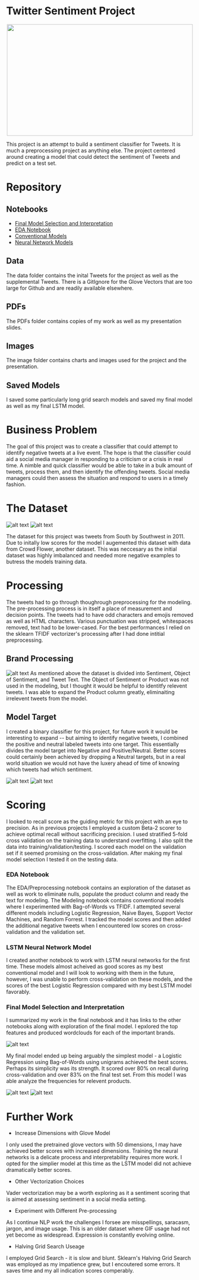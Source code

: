 # Twitter Sentiment Project
<p align="center"><img src="https://github.com/seanisthegood/Twitter_Sentiment_Project/blob/main/Images/Tweet%20Emotions.jpeg" width="500" height="300">

</p>This project is an attempt to build a sentiment classifier for Tweets. It is much a preprocessing project as anything else. The project centered around creating a model that could detect the sentiment of Tweets and predict on a test set. 

# Repository 

## Notebooks 
* [Final Model Selection and Interpretation](Project_Notebooks/FinalNotebook.ipynb)
* [EDA Notebook](Project_Notebooks/EDA_and_PreProcessing.ipynb)
* [Conventional Models](Project_Notebooks/Modeling_Notebook.ipynb)
* [Neural Network Models](Project_Notebooks/Neural_Network.ipynb)


## Data

The data folder contains the inital Tweets for the project as well as the supplemental Tweets. There is a GitIgnore for the Glove Vectors that are too large for Github and are readily available elsewhere. 

## PDFs

The PDFs folder contains copies of my work as well as my presentation slides.

## Images

The image folder contains charts and images used for the project and the presentation.

## Saved Models

I saved some particularly long grid search models and saved my final model as well as my final LSTM model.

# Business Problem

The goal of this project was to create a classifier that could attempt to identify negative tweets at a live event. The hope is that the classifier could aid a social media manager in responding to a criticism or a crisis in real time. A nimble and quick classifier would be able to take in a bulk amount of tweets, process them, and then identify the offending tweets. Social media managers could then assess the situation and respond to users in a timely fashion.

# The Dataset
![alt text](https://github.com/seanisthegood/Twitter_Sentiment_Project/blob/main/Images/SentimentBeforeProcessing.png)
![alt text](https://github.com/seanisthegood/Twitter_Sentiment_Project/blob/main/Images/SentimentAfterProcessing.png)

The dataset for this project was tweets from South by Southwest in 2011. Due to initally low scores for the model I augemented this dataset with data from Crowd Flower, another dataset. This was neccesary as the initial dataset was highly imbalanced and needed more negative examples to butress the models training data.

# Processing

The tweets had to go through thoughrough preprocessing for the modeling. The pre-processing process is in itself a place of measurement and decision points. The tweets had to have odd characters and emojis removed as well as HTML characters. Various punctuation was stripped, whitespaces removed, text had to be lower-cased. For the best performances I relied on the sklearn TFIDF vectorizer's processing after I had done intitial preprocessing.

## Brand Processing
![alt text](https://github.com/seanisthegood/Twitter_Sentiment_Project/blob/main/Images/SentimentbyProductPreProcessed.png)
As mentioned above the dataset is divided into Sentiment, Object of Sentiment, and Tweet Text. The Object of Sentiment or Product was not used in the modeling, but I thought it would be helpful to identitfy relevent tweets. I was able to expand the Product column greatly, eliminaiting irrelevent tweets from the model. 

## Model Target

I created a binary classifier for this project, for future work it would be interesting to expand -- but aiming to identify negative tweets, I combined the positive and neutral labeled tweets into one target. This essentially divides the model target into Negative and Positive/Neutral. Better scores could certainly been achieved by dropping a Neutral targets, but in a real world situation we would not have the luxery ahead of time of knowing which tweets had which sentiment.


![alt text](https://github.com/seanisthegood/Twitter_Sentiment_Project/blob/main/Images/BinaryBeforeNegative.png)
![alt text](https://github.com/seanisthegood/Twitter_Sentiment_Project/blob/main/Images/BinaryAfterNegative.png)

# Scoring

I looked to recall score as the guiding metric for this project with an eye to precision. As in previous projects I employed a custom Beta-2 scorer to achieve optimal recall without sacrificing precision. I used stratified 5-fold cross validation on the training data to understand overfitting. I also split the data into training/validation/testing. I scored each model on the validation set if it seemed promising on the cross-validation. After making my final model selection I tested it on the testing data. 

### EDA Notebook

The EDA/Preprocessing notebook contains an exploration of the dataset as well as work to eliminate nulls, populate the product column and ready the text for modeling. The Modeling notebook contains conventional models where I experimented with Bag-of-Words vs TFIDF. I attempted several different models including Logistic Regression, Naive Bayes, Support Vector Machines, and Random Forrest. I tracked the model scores and then added the additional negative tweets when I encountered low scores on cross-validation and the validation set. 

### LSTM Neural Network Model

I created another notebook to work with LSTM neural networks for the first time. These models almost acheived as good scores as my best conventional model and I will look to working with them in the future, however, I was unable to perform cross-validation on these models, and the scores of the best Logistic Regression compared with my best LSTM model favorably.

### Final Model Selection and Interpretation 

I summarized my work in the final notebook and it has links to the other notebooks along with exploration of the final model. I epxlored the top features and produced wordclouds for each of the important brands.

![alt text](https://github.com/seanisthegood/Twitter_Sentiment_Project/blob/main/Images/FinalConfusionMatrix.png)

My final model ended up being arguably the simplest model - a Logistic Regression using Bag-of-Words using unigrams achieved the best scores. Perhaps its simplicity was its strength. It scored over 80% on recall during cross-validation and over 83% on the final test set. From this model I was able analyze the frequencies for relevent products. 

![alt text](https://github.com/seanisthegood/Twitter_Sentiment_Project/blob/main/Images/PositiveCoefficients.png)
![alt text](https://github.com/seanisthegood/Twitter_Sentiment_Project/blob/main/Images/NegativeCoefficients.png)
# Further Work

* Increase Dimensions with Glove Model

I only used the pretrained glove vectors with 50 dimensions, I may have achieved better scores with increased dimensions. Training the neural networks is a delicate process and interpretability requires more work. I opted for the simplier model at this time as the LSTM model did not achieve dramatically better scores.

* Other Vectorization Choices

Vader vectorization may be a worth exploring as it a sentiment scoring that is aimed at assessing sentiment in a social media setting.

* Experiment with Different Pre-processing

As I continue NLP work the challenges I forsee are misspellings, saracasm, jargon, and image usage. This is an older dataset where GIF usage had not yet become as widespread. Expression is constantly evolving online. 

* Halving Grid Search Useage

I employed Grid Search -  it is slow and blunt. Sklearn's Halving Grid Search was employed as my impatience grew, but I encoutered some errors. It saves time and my all indication scores comperably. 
